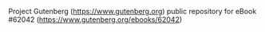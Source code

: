 Project Gutenberg (https://www.gutenberg.org) public repository for eBook #62042 (https://www.gutenberg.org/ebooks/62042)
